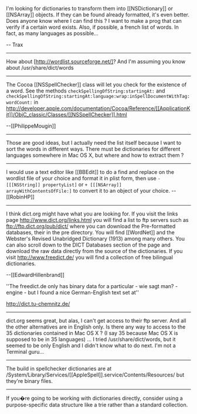 I'm looking for dictionaries to transform them into [[NSDictionary]] or [[NSArray]] objects. If they can be found already formatted, it's even better. Does anyone know where I can find this ? I want to make a prog that can verify if a certain word exists. Also, if possible, a french list of words. In fact, as many languages as possible...

-- Trax

----

How about [http://wordlist.sourceforge.net/]? And I'm assuming you know about /usr/share/dict/words

----

The Cocoa [[NSSpellChecker]] class will let you check for the existence of a word.  See the methods <code>checkSpellingOfString:startingAt:</code> and <code>checkSpellingOfString:startingAt:language:wrap:inSpellDocumentWithTag:wordCount:</code> in http://developer.apple.com/documentation/Cocoa/Reference/[[ApplicationKit]]/ObjC_classic/Classes/[[NSSpellChecker]].html

--[[PhilippeMougin]]

----

Those are good ideas, but I actually need the list itself because I want to sort the words in different ways. There must be dictionaries for different languages somewhere in Mac OS X, but where and how to extract them ?

----

I would use a text editor like [[BBEdit]] to do a find and replace on the wordlist file of your choice and format it in plist form, then use <code>- [[[NSString]] propertyList]</code> or <code>+ [[[NSArray]] arrayWithContentsOfFile:]</code> to convert it to an object of your choice. --[[RobinHP]]

----

I think dict.org might have what you are looking for.  If you visit the links page http://www.dict.org/links.html you will find a list to ftp servers such as ftp://ftp.dict.org/pub/dict/ where you can download the Pre-formatted databases, their in the pre directory.  You will find [[WordNet]] and the Webster's Revised Unabridged Dictionary (1913) among many others.  You can also scroll down to the DICT Databases section of the page and download the raw data directly from the source of the dictionaries. If you visit http://www.freedict.de/ you will find a collection of free bilingual dictionaries.

--[[EdwardHillenbrand]]

''The freedict.de only has binary data for a particular - wie sagt man? - engine - but I found a nice German-English text set at''

http://dict.tu-chemnitz.de/

----

dict.org seems great, but alas, I can't get access to their ftp server. And all the other alternatives are in English only. Is there any way to access to the 35 dictionaries contained in Mac OS X ? (I say 35 because Mac OS X is supposed to be in 35 languages) ... I tried /usr/share/dict/words, but it seemed to be only English and I didn't know what to do next. I'm not a Terminal guru...

----

The build in spellchecker dictionaries are at /System/Library/Services/[[AppleSpell]].service/Contents/Resources/ but they're binary files.

----

If you�re going to be working with dictionaries directly, consider using a purpose-specific data structure like a trie rather than a standard collection.